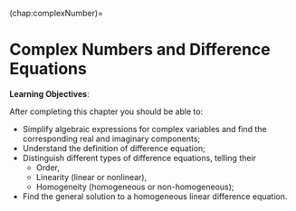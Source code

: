 (chap:complexNumber)=
# Complex Numbers and Difference Equations



**Learning Objectives**:

<!-- This chapter lays the basics for learning multi-step methods for solving ordinary differential equations.  -->
After completing this chapter you should be able to:
- Simplify algebraic expressions for complex variables and find the corresponding real and imaginary components;
- Understand the definition of difference equation;
- Distinguish different types of difference equations, telling their
  * Order,
  * Linearity (linear or nonlinear),
  * Homogeneity (homogeneous or non-homogeneous);      
- Find the general solution to a homogeneous linear difference equation. 


```{tableofcontents}
``` 
